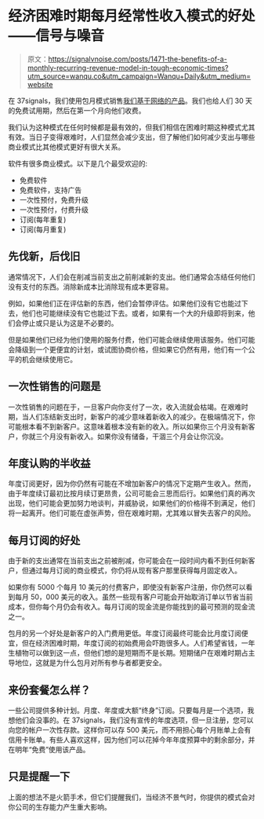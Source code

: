 # 经济困难时期每月经常性收入模式的好处——信号与噪音

> 原文：<https://signalvnoise.com/posts/1471-the-benefits-of-a-monthly-recurring-revenue-model-in-tough-economic-times?utm_source=wanqu.co&utm_campaign=Wanqu+Daily&utm_medium=website>

在 37signals，我们使用包月模式销售[我们基于网络的产品](http://www.37signals.com)。我们也给人们 30 天的免费试用期，然后在第一个月向他们收费。

我们认为这种模式在任何时候都是最有效的，但我们相信在困难时期这种模式尤其有效。当日子变得艰难时，人们显然会减少支出，但了解他们如何减少支出与哪些商业模式比其他模式更好有很大关系。

软件有很多商业模式。以下是几个最受欢迎的:

*   免费软件
*   免费软件，支持广告
*   一次性预付，免费升级
*   一次性预付，付费升级
*   订阅(每年重复)
*   订阅(每月重复)

## 先伐新，后伐旧

通常情况下，人们会在削减当前支出之前削减新的支出。他们通常会冻结任何他们没有支付的东西。消除新成本比消除现有成本更容易。

例如，如果他们正在评估新的东西，他们会暂停评估。如果他们没有它也能过下去，他们也可能继续没有它也能过下去。或者，如果有一个大的升级即将到来，他们会停止或只是认为这是不必要的。

但是如果他们已经为他们使用的服务付费，他们可能会继续使用该服务。他们可能会降级到一个更便宜的计划，或试图协商价格，但如果它仍然有用，他们有一个公平的机会继续使用它。

## 一次性销售的问题是

一次性销售的问题在于，一旦客户向你支付了一次，收入流就会枯竭。在艰难时期，当人们冻结新支出时，新客户的减少意味着新收入的减少。在极端情况下，你可能根本看不到新客户。这意味着根本没有新的收入。所以如果你三个月没有新客户，你就三个月没有新收入。如果你没有储备，干涸三个月会让你沉没。

## 年度认购的半收益

年度订阅更好，因为你仍然有可能在不增加新客户的情况下定期产生收入。然而，由于年度续订最初比按月续订更昂贵，公司可能会三思而后行。如果他们真的再次出现，他们可能会更加努力地谈判，并威胁说，如果他们的价格得不到满足，他们将一起离开。他们可能在虚张声势，但在艰难时期，尤其难以冒失去客户的风险。

## 每月订阅的好处

由于新的支出通常在当前支出之前被削减，你可能会在一段时间内看不到任何新客户，但通过每月订阅的商业模式，你仍将从现有客户那里获得每月固定收入。

如果你有 5000 个每月 10 美元的付费客户，即使没有新客户注册，你仍然可以看到每月 50，000 美元的收入。虽然一些现有客户可能会开始取消订单以节省当前成本，但你每个月仍会有收入。每月订阅的现金流是你能找到的最可预测的现金流之一。

包月的另一个好处是新客户的入门费用更低。年度订阅最终可能会比月度订阅便宜，但在经济困难时期，年度订阅的初始费用会吓跑很多人。人们希望省钱，一年生植物可以做到这一点，但他们想的是短期而不是长期。短期储户在艰难时期占主导地位，这就是为什么包月对所有参与者都更安全。

## 来份套餐怎么样？

一些公司提供多种计划。月度、年度或大额“终身”订阅。只要每月是一个选项，我想他们会没事的。在 37signals，我们没有宣传的年度选项，但一旦注册，您可以向您的帐户一次性存款。这样你可以存 500 美元，而不用担心每个月账单上会有信用卡账单。有些人喜欢这样，因为他们可以花掉今年年度预算中的剩余部分，并在明年“免费”使用该产品。

## 只是提醒一下

上面的想法不是火箭手术，但它们提醒我们，当经济不景气时，你提供的模式会对你公司的生存能力产生重大影响。